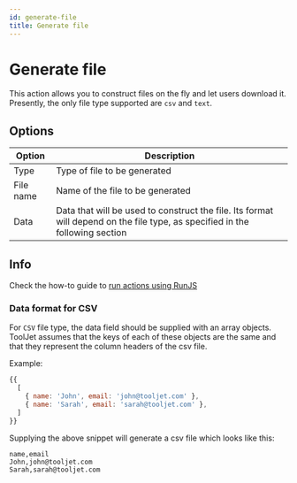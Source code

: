 ```yaml
---
id: generate-file
title: Generate file
---
```


# Generate file

This action allows you to construct files on the fly and let users download it.
Presently, the only file type supported are `csv` and `text`.

## Options

| Option | Description |
|--------|-------------|
| Type   | Type of file to be generated |
| File name | Name of the file to be generated |
| Data | Data that will be used to construct the file. Its format will depend on the file type, as specified in the following section |

## Info
Check the how-to guide to [run actions using RunJS](https://docs.tooljet.com/docs/how-to/run-actions-from-runjs)
### Data format for CSV

For `CSV` file type, the data field should be supplied with an array objects. ToolJet assumes that the keys of each of
these objects are the same and that they represent the column headers of the csv file.

Example:

```javascript
{{
  [
    { name: 'John', email: 'john@tooljet.com' },
    { name: 'Sarah', email: 'sarah@tooljet.com' },
  ]
}}
```

Supplying the above snippet will generate a csv file which looks like this:

```csv
name,email
John,john@tooljet.com
Sarah,sarah@tooljet.com
```